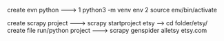 create evn python ---> 1  python3 -m venv env
                       2 source env/bin/activate

create scrapy project  ---> scrapy startproject etsy
--> cd folder/etsy/
 create file run/python project ---> scrapy genspider alletsy etsy.com
 
